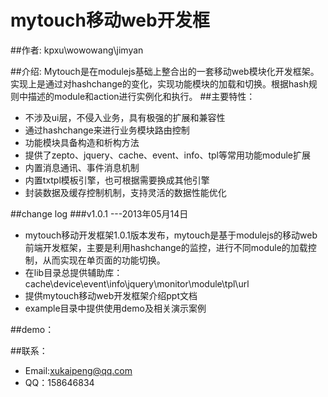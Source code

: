 mytouch移动web开发框
=======

##作者:
kpxu\wowowang\jimyan



##介绍:
Mytouch是在modulejs基础上整合出的一套移动web模块化开发框架。
实现上是通过对hashchange的变化，实现功能模块的加载和切换。根据hash规则中描述的module和action进行实例化和执行。
##主要特性：
* 不涉及ui层，不侵入业务，具有极强的扩展和兼容性
* 通过hashchange来进行业务模块路由控制
* 功能模块具备构造和析构方法
* 提供了zepto、jquery、cache、event、info、tpl等常用功能module扩展
* 内置消息通讯、事件消息机制
* 内置txtpl模板引擎，也可根据需要换成其他引擎
* 封装数据及缓存控制机制，支持灵活的数据性能优化

##change log
###v1.0.1 ---2013年05月14日
* mytouch移动开发框架1.0.1版本发布，mytouch是基于modulejs的移动web前端开发框架，主要是利用hashchange的监控，进行不同module的加载控制，从而实现在单页面的功能切换。
* 在lib目录总提供辅助库：cache\device\event\info\jquery\monitor\module\tpl\url
* 提供mytouch移动web开发框架介绍ppt文档
* example目录中提供使用demo及相关演示案例

##demo：


##联系：
* Email:xukaipeng@qq.com
* QQ：158646834
